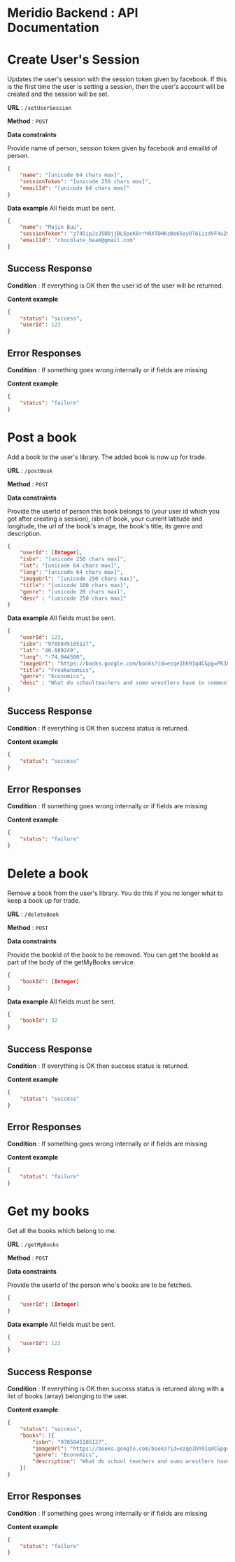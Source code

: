 # Meridio Backend : API Documentation
# Create User's Session

Updates the user's session with the session token given by facebook. If this is the first time the user is setting a session, then the user's account will be created and the session will be set.

**URL** : `/setUserSession`

**Method** : `POST`

**Data constraints**

Provide name of person, session token given by facebook and emailId of person.

```json
{
    "name": "[unicode 64 chars max]",
    "sessionToken": "[unicode 250 chars max]",
    "emailId": "[unicode 64 chars max]"
}
```

**Data example** All fields must be sent.

```json
{
    "name": "Majin Buu",
    "sessionToken": "z74OipJzJ5DDjjBL5peK8rrhRXTDHKzBe65ayOl6iizdVF4u2G",
    "emailId": "chocolate_beam@gmail.com"
}
```

## Success Response

**Condition** : If everything is OK then the user id of the user will be returned.

**Content example**

```json
{
    "status": "success",
    "userId": 123
}
```

## Error Responses

**Condition** : If something goes wrong internally or if fields are missing

**Content example**

```json
{
    "status": "failure"
}
```
# Post a book

Add a book to the user's library. The added book is now up for trade.

**URL** : `/postBook`

**Method** : `POST`

**Data constraints**

Provide the userId of person this book belongs to (your user id which you got after creating a session), isbn of book, your current latitude and longitude, the url of the book's image, the book's title, its genre and description.

```json
{
    "userId": [Integer],
    "isbn": "[unicode 250 chars max]",
    "lat": "[unicode 64 chars max]",
    "long": "[unicode 64 chars max]",
    "imageUrl": "[unicode 250 chars max]",
    "title": "[unicode 100 chars max]",
    "genre": "[unicode 20 chars max]",
    "desc" : "[unicode 250 chars max]"
}
```

**Data example** All fields must be sent.

```json
{
    "userId": 123,
    "isbn": "9785845105127",
    "lat": "40.689249",
    "long": "-74.044500",
    "imageUrl": "https://books.google.com/books?id=ezqe1hh91q4C&pg=PR3&img=1&zoom=5&sig=bBmzIAIiCtMcM7Ii7TUHycqqEWg",
    "title": "Freakanomics",
    "genre": "Economics",
    "desc" : "What do schoolteachers and sumo wrestlers have in common?"
}
```

## Success Response

**Condition** : If everything is OK then success status is returned.

**Content example**

```json
{
    "status": "success"
}
```

## Error Responses

**Condition** : If something goes wrong internally or if fields are missing

**Content example**

```json
{
    "status": "failure"
}
```
# Delete a book

Remove a book from the user's library. You do this if you no longer what to keep a book up for trade.

**URL** : `/deleteBook`

**Method** : `POST`

**Data constraints**

Provide the bookId of the book to be removed. You can get the bookId as part of the body of the getMyBooks service.

```json
{
    "bookId": [Integer]
}
```

**Data example** All fields must be sent.

```json
{
    "bookId": 32
}
```

## Success Response

**Condition** : If everything is OK then success status is returned.

**Content example**

```json
{
    "status": "success"
}
```

## Error Responses

**Condition** : If something goes wrong internally or if fields are missing

**Content example**

```json
{
    "status": "failure"
}
```

# Get my books

Get all the books which belong to me.

**URL** : `/getMyBooks`

**Method** : `POST`

**Data constraints**

Provide the userId of the person who's books are to be fetched.

```json
{
    "userId": [Integer]
}
```

**Data example** All fields must be sent.

```json
{
    "userId": 123
}
```

## Success Response

**Condition** : If everything is OK then success status is returned along with a list of books (array) belonging to the user.

**Content example**

```json
{
    "status": "success",
    "books": [{
        "isbn": "9785845105127", 
        "imageUrl": "https://books.google.com/books?id=ezqe1hh91q4C&pg=PR3&img=1&zoom=5&sig=bBmzIAIiCtMcM7Ii7TUHycqqEWg",             "title": "Freakanomics", 
        "genre": "Economics",
        "description": "What do school teachers and sumo wrestlers have in common?"
    }]
}
```

## Error Responses

**Condition** : If something goes wrong internally or if fields are missing

**Content example**

```json
{
    "status": "failure"
}
```
